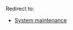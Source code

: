 Redirect to:

*   [System maintenance](/index.php?title=System_maintenance&redirect=no "System maintenance")